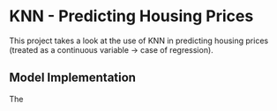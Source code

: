 # KNN - Predicting Housing Prices

This project takes a look at the use of KNN in predicting housing prices (treated as a continuous variable -> case of regression).

## Model Implementation

The 